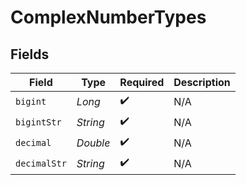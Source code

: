 # ComplexNumberTypes


## Fields

| Field              | Type               | Required           | Description        |
| ------------------ | ------------------ | ------------------ | ------------------ |
| `bigint`           | *Long*             | :heavy_check_mark: | N/A                |
| `bigintStr`        | *String*           | :heavy_check_mark: | N/A                |
| `decimal`          | *Double*           | :heavy_check_mark: | N/A                |
| `decimalStr`       | *String*           | :heavy_check_mark: | N/A                |